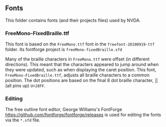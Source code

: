 ## Fonts

This folder contains fonts (and their projects files) used by NVDA.

### FreeMono-FixedBraille.ttf

This font is based on the `FreeMono.ttf` font in the `freefont-20100919-ttf` folder.
Its fontforge project is `freeMono-fixedBraille.sfd`

Many of the braille characters in `FreeMono.ttf` were offset (in different directions).
This meant that the characters appeared to jump around when they were updated, such as when displaying the caret
position.
This font, `FreeMono-FixedBraille.ttf`, adjusts all braille characters to a common position.
The dot positions are based on the final 8 dot braille character, ⣿ (all pins up) `U+28FF`.

### Editing

The free outline font editor, George Williams's FontForge
https://github.com/fontforge/fontforge/releases is used for editing the fonts via the `*.sfd` file.
